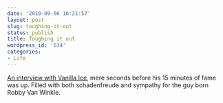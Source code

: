 ```yaml
---
date: '2010-09-06 16:21:57'
layout: post
slug: toughing-it-out
status: publish
title: Toughing it out
wordpress_id: '634'
categories:
- Life
---
```


[An interview with Vanilla Ice](http://www.ew.com/ew/article/0,,313618,00.html), mere seconds before his 15 minutes of fame was up.  Filled with both schadenfreude and sympathy for the guy born Robby Van Winkle.
